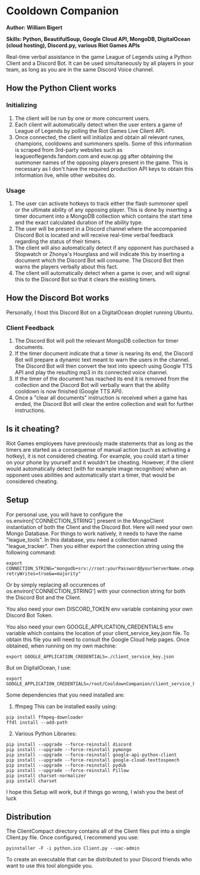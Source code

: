 # Cooldown Companion
**Author: William Bigert**

**Skills: Python, BeautifulSoup, Google Cloud API, MongoDB, DigitalOcean (cloud hosting), Discord.py, various Riot Games APIs**

Real-time verbal assistance in the game League of Legends using a Python Client and a Discord Bot. It can be used simultaneously by all players in your team, as long as you are in the same Discord Voice channel.

## How the Python Client works
### Initializing
1. The client will be run by one or more concurrent users.
2. Each client will automatically detect when the user enters a game of League of Legends by polling the Riot Games Live Client API.
3. Once connected, the client will initialize and obtain all relevant runes, champions, cooldowns and summoners spells. Some of this information is scraped from 3rd-party websites such as leagueoflegends.fandom.com and euw.op.gg after obtaining the summoner names of the opposing players present in the game. This is necessary as I don't have the required production API keys to obtain this information live, while other websites do.
### Usage
1. The user can activate hotkeys to track either the flash summoner spell or the ultimate ability of any opposing player. This is done by inserting a timer document into a MongoDB collection which contains the start time and the exact calculated duration of the ability type.
2. The user will be present in a Discord channel where the accompanied Discord Bot is located and will receive real-time verbal feedback regarding the status of their timers.
3. The client will also automatically detect if any opponent has purchased a Stopwatch or Zhonya's Hourglass and will indicate this by inserting a document which the Discord Bot will consume. The Discord Bot then warns the players verbally about this fact.
4. The client will automatically detect when a game is over, and will signal this to the Discord Bot so that it clears the existing timers.

## How the Discord Bot works
Personally, I host this Discord Bot on a DigitalOcean droplet running Ubuntu.
### Client Feedback
1. The Discord Bot will poll the relevant MongoDB collection for timer documents.
2. If the timer document indicate that a timer is nearing its end, the Discord Bot will prepare a dynamic text meant to warn the users in the channel. The Discord Bot will then convert the text into speech using Google TTS API and play the resulting mp3 in its connected voice channel.
3. If the timer of the document has reached its end it is removed from the collection and the Discord Bot will verbally warn that the ability cooldown is now finished (Google TTS API).
4. Once a "clear all documents" instruction is received when a game has ended, the Discord Bot will clear the entire collection and wait for further instructions.

## Is it cheating?
Riot Games employees have previously made statements that as long as the timers are started as a consequense of manual action (such as activating a hotkey), it is not considered cheating. For example, you could start a timer on your phone by yourself and it wouldn't be cheating. However, if the client would automatically detect (with for example image recognition) when an opponent uses abilities and automatically start a timer, that would be considered cheating.

## Setup
For personal use, you will have to configure the os.environ['CONNECTION_STRING'] present in the MongoClient instantiation of both the Client and the Discord Bot. Here will need your own Mongo Database. For things to work natively, it needs to have the name "league_tools". In this database, you need a collection named "league_tracker". Then you either export the connection string using the following command: 
```
export CONNECTION_STRING="mongodb+srv://root:yourPassword@yourServerName.otwgw.mongodb.net/yourDatabaseName?retryWrites=true&w=majority"
```
Or by simply replacing all occurences of os.environ['CONNECTION_STRING'] with your connection string for both the Discord Bot and the Client.

You also need your own DISCORD_TOKEN env variable containing your own Discord Bot Token.

You also need your own GOOGLE_APPLICATION_CREDENTIALS env variable which contains the location of your client_service_key.json file. To obtain this file you will need to consult the Google Cloud help pages. Once obtained, when running on my own machine:
```
export GOOGLE_APPLICATION_CREDENTIALS=./client_service_key.json
```
But on DigitalOcean, I use:
```
export GOOGLE_APPLICATION_CREDENTIALS=/root/CooldownCompanion/client_service_key.json
```

Some dependencies that you need installed are:
1. ffmpeg
This can be installed easily using:
```
pip install ffmpeg-downloader
ffdl install --add-path
```
2. Various Python Libraries:
```
pip install --upgrade --force-reinstall discord
pip install --upgrade --force-reinstall pymongo
pip install --upgrade --force-reinstall google-api-python-client
pip install --upgrade --force-reinstall google-cloud-texttospeech
pip install --upgrade --force-reinstall pydub
pip install --upgrade --force-reinstall Pillow
pip install charset-normalizer
pip install charset
```
I hope this Setup will work, but if things go wrong, I wish you the best of luck

## Distribution
The ClientCompact directory contains all of the Client files put into a single Client.py file. Once configured, I recommend you use:
```
pyinstaller -F -i python.ico Client.py --uac-admin
```
To create an executable that can be distributed to your Discord friends who want to use this tool alongside you.
